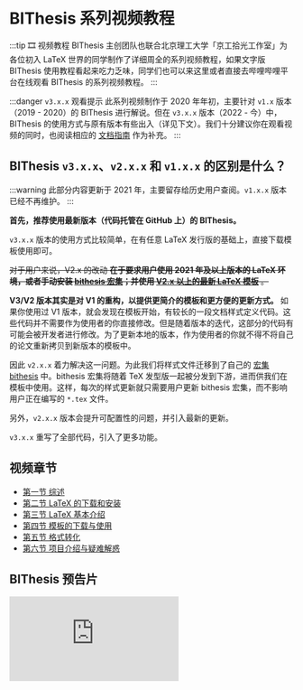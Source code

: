 # BIThesis 系列视频教程 <Badge type="danger" text="已不推荐" />

:::tip 🎞 视频教程
BIThesis 主创团队也联合北京理工大学「京工拾光工作室」为各位初入 LaTeX 世界的同学制作了详细周全的系列视频教程，如果文字版 BIThesis 使用教程看起来吃力乏味，同学们也可以来这里或者直接去哔哩哔哩平台在线观看 BIThesis 的系列视频教程。
:::

:::danger `v3.x.x` 观看提示
此系列视频制作于 2020 年年初，主要针对 `v1.x` 版本（2019 - 2020）的 BIThesis 进行解说。但在 `v3.x.x` 版本（2022 - 今）中，BIThesis 的使用方式与原有版本有些出入（详见下文）。我们十分建议你在观看视频的同时，也阅读相应的 [文档指南](../guide/intro.md) 作为补充。
:::

## BIThesis `v3.x.x`、`v2.x.x` 和 `v1.x.x` 的区别是什么？

:::warning
此部分内容更新于 2021 年，主要留存给历史用户查阅。`v1.x.x` 版本已经不再维护。
:::

**首先，推荐使用最新版本（代码托管在 GitHub 上）的 BIThesis。**

`v3.x.x` 版本的使用方式比较简单，在有任意 LaTeX 发行版的基础上，直接下载模板使用即可。

~~对于用户来说，V2.x 的改动 **在于要求用户使用 2021 年及以上版本的 LaTeX 环境，或者手动安装 [bithesis 宏集](https://ctan.org/pkg/bithesis?lang=en)；并使用 [V2.x 以上的最新 LaTeX 模板](https://github.com/BITNP/BIThesis/releases)** 。~~

**V3/V2 版本其实是对 V1 的重构，以提供更简介的模板和更方便的更新方式。** 如果你使用过 V1 版本，就会发现在模板开始，有较长的一段文档样式定义代码。这些代码并不需要作为使用者的你直接修改。但是随着版本的迭代，这部分的代码有可能会被开发者进行修改。为了更新本地的版本，作为使用者的你就不得不将自己的论文重新拷贝到新版本的模板中。

因此 `v2.x.x` 着力解决这一问题。为此我们将样式文件迁移到了自己的 [宏集 bithesis](https://ctan.org/pkg/bithesis?lang=en) 中。bithesis 宏集将随着 TeX 发型版一起被分发到下游，进而供我们在模板中使用。这样，每次的样式更新就只需要用户更新 bithesis 宏集，而不影响用户正在编写的 `*.tex` 文件。

另外，`v2.x.x` 版本会提升可配置性的问题，并引入最新的更新。

`v3.x.x` 重写了全部代码，引入了更多功能。

## 视频章节

- [第一节 综述](episode-1.md)
- [第二节 LaTeX 的下载和安装](episode-2.md)
- [第三节 LaTeX 基本介绍](episode-3.md)
- [第四节 模板的下载与使用](episode-4.md)
- [第五节 格式转化](episode-5.md)
- [第六节 项目介绍与疑难解惑](episode-6.md)

## BIThesis 预告片 <Badge text="大误"/>

<div id="embed-video">
  <iframe src="https://player.bilibili.com/player.html?aid=925350795&bvid=BV1GT4y1V78d&cid=181709301&page=1&high_quality=1" scrolling="no" border="0" frameborder="no" framespacing="0" allowfullscreen="true" ></iframe>
</div>
